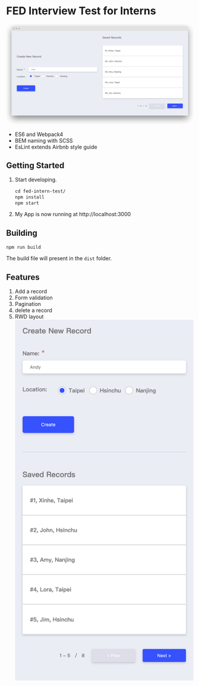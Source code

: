 # FED Interview Test for Interns

<img src="./screenshot.png" />

- ES6 and Webpack4
- BEM naming with SCSS
- EsLint extends Airbnb style guide

## Getting Started
1. Start developing.
    ```
    cd fed-intern-test/
    npm install
    npm start
    ```
2. My App is now running at http://localhost:3000

## Building
```
npm run build
```
The build file will present in the `dist` folder.

## Features
1. Add a record
2. Form validation
3. Pagination
4. delete a record
5. RWD layout
    <img src="./screenshot-mobile.png" />